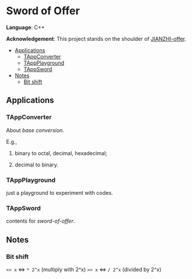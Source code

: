 # Sword of Offer

**Language**: C++

**Acknowledgement**: This project stands on the shoulder of [JIANZHI-offer](https://github.com/LuyangCAT/JIANZHI-offer).

- [Applications](#applications)
    - [TAppConverter](#tappconverter)
    - [TAppPlayground](#tappplayground)
    - [TAppSword](#tappsword)
- [Notes](#notes)    
    - [Bit shift](#bit-shift)
<!-- END doctoc generated TOC please keep comment here to allow auto update -->

## Applications

### TAppConverter 
About *base conversion*. 

E.g.,
 
1. binary to octal, decimal, hexadecimal;
 
2. decimal to binary.

### TAppPlayground
just a playground to experiment with codes.

### TAppSword
contents for *sword-of-offer*.

## Notes

### Bit shift
``<< x`` <=> ``* 2^x`` (multiply with 2^x)
``>> x`` <=> ``/ 2^x`` (divided by 2^x)
